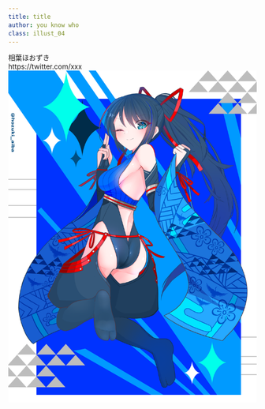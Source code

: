 ```yaml
---
title: title
author: you know who
class: illust_04
---
```


<div class="page-header">
<div class="illust-author">相葉ほおずき</div>
<div class="social">https://twitter.com/xxx</div>
</div>
<div class="illust-image-page-right">
<img src="image/illust-hozuki.png" />
</div>
<!-- <div class='illust-message'>Vivid scale</div> -->
